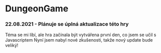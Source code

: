 # DungeonGame
### 22.08.2021 - Plánuje se úplná aktualizace této hry
Téma se mi líbí, ale hra začínala být vytvářena první den, co jsem se učil s Javascriptem
Nyní jsem nabyl nové zkušenosti, takže nový update bude veliký!
